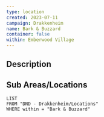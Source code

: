 ```yaml
---
type: location
created: 2023-07-11
campaign: Drakkenheim
name: Bark & Buzzard
container: false
within: Emberwood Village
---
```


## Description


## Sub Areas/Locations

```dataview
LIST
FROM "DND - Drakkenheim/Locations"
WHERE within = "Bark & Buzzard"
```
